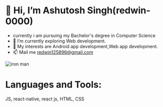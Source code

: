 # 👋 Hi, I’m Ashutosh Singh(redwin-0000)
-    currently i am pursuing my Bachelor's degree in Computer Science
- 🌱 I’m currently exploring Web development.
- 💞️ My interests are Android app development,Web app development.
- 📫 Mail me redwin125896@gmail.com


![iron man](https://user-images.githubusercontent.com/109889191/187352432-b2623603-4fdd-40ea-8306-f2c816d43ea5.jpg)

# Languages and Tools:
JS,
react-native,
react js,
HTML,
CSS
